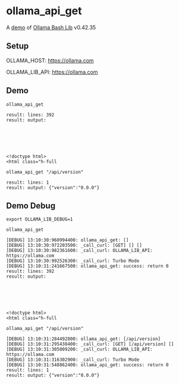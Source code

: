 # ollama_api_get

A [demo](../README.md#demos) of [Ollama Bash Lib](https://github.com/attogram/ollama-bash-lib) v0.42.35

## Setup

OLLAMA_HOST: https://ollama.com

OLLAMA_LIB_API: https://ollama.com


## Demo


```
ollama_api_get

result: lines: 392
result: output: 






<!doctype html>
<html class="h-full
```

```
ollama_api_get "/api/version"

result: lines: 1
result: output: {"version":"0.0.0"}
```

## Demo Debug

`export OLLAMA_LIB_DEBUG=1`


```
ollama_api_get

[DEBUG] 13:10:30:960994400: ollama_api_get: []
[DEBUG] 13:10:30:972203500: _call_curl: [GET] [] []
[DEBUG] 13:10:30:982361600: _call_curl: OLLAMA_LIB_API: https://ollama.com
[DEBUG] 13:10:30:992526300: _call_curl: Turbo Mode
[DEBUG] 13:10:31:241667500: ollama_api_get: success: return 0
result: lines: 392
result: output: 






<!doctype html>
<html class="h-full
```

```
ollama_api_get "/api/version"

[DEBUG] 13:10:31:284492800: ollama_api_get: [/api/version]
[DEBUG] 13:10:31:295438400: _call_curl: [GET] [/api/version] []
[DEBUG] 13:10:31:305009200: _call_curl: OLLAMA_LIB_API: https://ollama.com
[DEBUG] 13:10:31:316302900: _call_curl: Turbo Mode
[DEBUG] 13:10:31:548862400: ollama_api_get: success: return 0
result: lines: 1
result: output: {"version":"0.0.0"}
```
